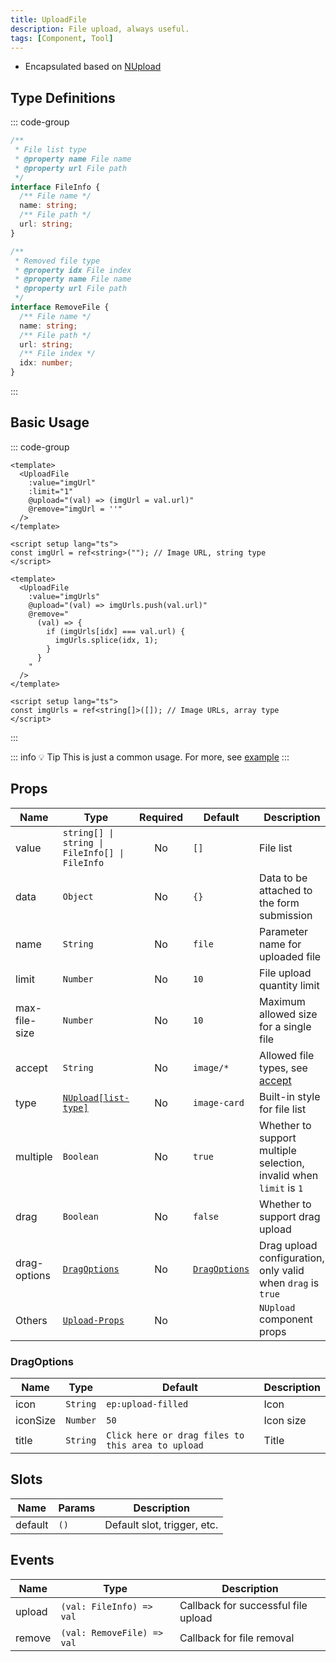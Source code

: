```yaml
---
title: UploadFile
description: File upload, always useful.
tags: [Component, Tool]
---
```


- Encapsulated based on [NUpload](https://www.naiveui.com/en-US/os-theme/components/upload)

## Type Definitions

::: code-group

```ts [Type for bound file list]
/**
 * File list type
 * @property name File name
 * @property url File path
 */
interface FileInfo {
  /** File name */
  name: string;
  /** File path */
  url: string;
}
```

```ts [Type for removed file]
/**
 * Removed file type
 * @property idx File index
 * @property name File name
 * @property url File path
 */
interface RemoveFile {
  /** File name */
  name: string;
  /** File path */
  url: string;
  /** File index */
  idx: number;
}
```

:::

## Basic Usage

::: code-group

```vue [Single file upload]
<template>
  <UploadFile
    :value="imgUrl"
    :limit="1"
    @upload="(val) => (imgUrl = val.url)"
    @remove="imgUrl = ''"
  />
</template>

<script setup lang="ts">
const imgUrl = ref<string>(""); // Image URL, string type
</script>
```

```vue [Multiple file upload]
<template>
  <UploadFile
    :value="imgUrls"
    @upload="(val) => imgUrls.push(val.url)"
    @remove="
      (val) => {
        if (imgUrls[idx] === val.url) {
          imgUrls.splice(idx, 1);
        }
      }
    "
  />
</template>

<script setup lang="ts">
const imgUrls = ref<string[]>([]); // Image URLs, array type
</script>
```

:::

::: info 💡 Tip
This is just a common usage. For more, see [example](https://gitee.com/zimo493/vue3-naiveui-admin/blob/main/src/views/demo/upload.vue)
:::

## Props

| Name | Type | Required | Default | Description |
| --- | --- | :--: | --- | --- |
| value | `string[] \| string \| FileInfo[] \| FileInfo` | No | `[]` | File list |
| data | `Object` | No | `{}` | Data to be attached to the form submission |
| name | `String` | No | `file` | Parameter name for uploaded file |
| limit | `Number` | No | `10` | File upload quantity limit |
| max-file-size | `Number` | No | `10` | Maximum allowed size for a single file |
| accept | `String` | No | `image/*` | Allowed file types, see [accept](https://developer.mozilla.org/en-US/docs/Web/HTML/Reference/Elements/input/file#accept) |
| type | [`NUpload[list-type]`](/en/components/form-pro#upload-type) | No | `image-card` | Built-in style for file list |
| multiple | `Boolean` | No | `true` | Whether to support multiple selection, invalid when `limit` is `1` |
| drag | `Boolean` | No | `false` | Whether to support drag upload |
| drag-options | [`DragOptions`](/en/components/upload-file#dragoptions) | No | [`DragOptions`](/en/components/upload-file#dragoptions) | Drag upload configuration, only valid when `drag` is `true` |
| Others | [`Upload-Props`](https://www.naiveui.com/en-US/os-theme/components/upload#Upload-Props) | No | | `NUpload` component props |

### DragOptions

| Name | Type | Default | Description |
| --- | --- | --- | --- |
| icon | `String` | `ep:upload-filled` | Icon |
| iconSize | `Number` | `50` | Icon size |
| title | `String` | `Click here or drag files to this area to upload` | Title |

## Slots

| Name | Params | Description |
| --- | --- | --- |
| default | `()` | Default slot, trigger, etc. |

## Events

| Name | Type | Description |
| --- | --- | --- |
| upload | `(val: FileInfo) => val` | Callback for successful file upload |
| remove | `(val: RemoveFile) => val` | Callback for file removal |
